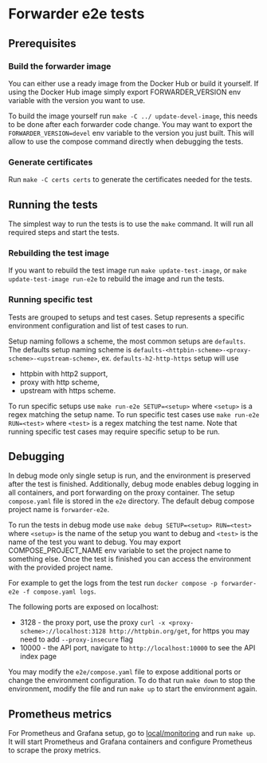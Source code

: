 # Forwarder e2e tests

## Prerequisites

### Build the forwarder image

You can either use a ready image from the Docker Hub or build it yourself.
If using the Docker Hub image simply export FORWARDER_VERSION env variable with the version you want to use.

To build the image yourself run `make -C ../ update-devel-image`, this needs to be done after each forwarder code change.
You may want to export the `FORWARDER_VERSION=devel` env variable to the version you just built.
This will allow to use the compose command directly when debugging the tests.

### Generate certificates

Run `make -C certs certs` to generate the certificates needed for the tests.

## Running the tests

The simplest way to run the tests is to use the `make` command.
It will run all required steps and start the tests.

### Rebuilding the test image

If you want to rebuild the test image run `make update-test-image`, 
or `make update-test-image run-e2e` to rebuild the image and run the tests.

### Running specific test

Tests are grouped to setups and test cases.
Setup represents a specific environment configuration and list of test cases to run.

Setup naming follows a scheme, the most common setups are `defaults`.
The defaults setup naming scheme is `defaults-<httpbin-scheme>-<proxy-scheme>-<upstream-scheme>`, ex. `defaults-h2-http-https` setup will use
* httpbin with http2 support,
* proxy with http scheme,
* upstream with https scheme.

To run specific setups use `make run-e2e SETUP=<setup>` where `<setup>` is a regex matching the setup name.
To run specific test cases use `make run-e2e RUN=<test>` where `<test>` is a regex matching the test name.
Note that running specific test cases may require specific setup to be run.

## Debugging

In debug mode only single setup is run, and the environment is preserved after the test is finished.
Additionally, debug mode enables debug logging in all containers, and port forwarding on the proxy container.
The setup `compose.yaml` file is stored in the `e2e` directory.
The default debug compose project name is `forwarder-e2e`.

To run the tests in debug mode use `make debug SETUP=<setup> RUN=<test>` where `<setup>` is the name of the setup you want to debug and `<test>` is the name of the test you want to debug.
You may export COMPOSE_PROJECT_NAME env variable to set the project name to something else.
Once the test is finished you can access the environment with the provided project name.

For example to get the logs from the test run `docker compose -p forwarder-e2e -f compose.yaml logs`.

The following ports are exposed on localhost:
- 3128 - the proxy port, use the proxy `curl -x <proxy-scheme>://localhost:3128 http://httpbin.org/get`, for https you may need to add `--proxy-insecure` flag
- 10000 - the API port, navigate to `http://localhost:10000` to see the API index page

You may modify the `e2e/compose.yaml` file to expose additional ports or change the environment configuration.
To do that run `make down` to stop the environment, modify the file and run `make up` to start the environment again.

## Prometheus metrics

For Prometheus and Grafana setup, go to [local/monitoring](../local/monitoring) and run `make up`.
It will start Prometheus and Grafana containers and configure Prometheus to scrape the proxy metrics. 
